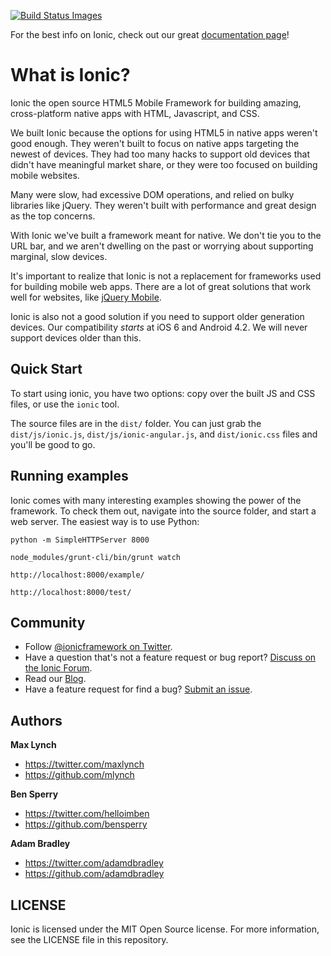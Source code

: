 <a href="https://travis-ci.org/driftyco/ionic"><img src="https://travis-ci.org/driftyco/ionic.png" data-bindattr-164="164" title="Build Status Images"></a>

For the best info on Ionic, check out our great [documentation page](http://ionicframework.com/docs/)!

# What is Ionic?

Ionic the open source HTML5 Mobile Framework for building amazing, cross-platform native apps with HTML, Javascript, and CSS.

We built Ionic because the options for using HTML5 in native apps weren't good enough. They weren't built to focus on 
native apps targeting the newest of devices. They had too many hacks to support old devices that didn't have 
meaningful market share, or they were too focused on building mobile websites.

Many were slow, had excessive DOM operations, and relied on bulky libraries like jQuery. They weren't built with
performance and great design as the top concerns.

With Ionic we've built a framework meant for native. We don't tie you to the URL bar, and we aren't dwelling on the past or
worrying about supporting marginal, slow devices.

It's important to realize that Ionic is not a replacement for frameworks used for building mobile web apps. There are a lot
of great solutions that work well for websites, like [jQuery Mobile](http://jquerymobile.com/).

Ionic is also not a good solution if you need to support older generation devices. Our compatibility *starts* at iOS 6 and Android 4.2. We will never support devices older than this.


## Quick Start

To start using ionic, you have two options: copy over the built JS and CSS files, or 
use the `ionic` tool.

The source files are in the `dist/` folder. You can just grab the `dist/js/ionic.js`, `dist/js/ionic-angular.js`, and `dist/ionic.css` files and
you'll be good to go.

## Running examples

Ionic comes with many interesting examples showing the power of the framework. To
check them out, navigate into the source folder, and start a web server. The easiest
way is to use Python:

    python -m SimpleHTTPServer 8000

    node_modules/grunt-cli/bin/grunt watch

    http://localhost:8000/example/

    http://localhost:8000/test/


## Community

* Follow [@ionicframework on Twitter](https://twitter.com/ionicframework).
* Have a question that's not a feature request or bug report? [Discuss on the Ionic Forum](http://forum.ionicframework.com/).
* Read our [Blog](http://ionicframework.com/blog/).
* Have a feature request for find a bug? [Submit an issue](https://github.com/driftyco/ionic/issues).


## Authors

**Max Lynch**

+ <https://twitter.com/maxlynch>
+ <https://github.com/mlynch>

**Ben Sperry**

+ <https://twitter.com/helloimben>
+ <https://github.com/bensperry>

**Adam Bradley**

+ <https://twitter.com/adamdbradley>
+ <https://github.com/adamdbradley>
   

## LICENSE

Ionic is licensed under the MIT Open Source license. For more information, see the LICENSE file in this repository.
